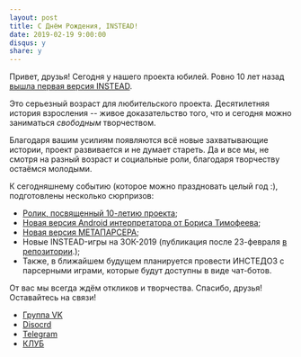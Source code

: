 ```yaml
---
layout: post
title: С Днём Рождения, INSTEAD!
date: 2019-02-19 9:00:00
disqus: y
share: y
---
```

Привет, друзья! Сегодня у нашего проекта юбилей. Ровно 10 лет назад [вышла первая версия INSTEAD](https://www.linux.org.ru/news/games/3518942).

Это серьезный возраст для любительского проекта. Десятилетняя история взросления -- живое доказательство того, что и сегодня можно заниматься _свободным_ творчеством.

Благодаря вашим усилиям появляются всё новые захватывающие истории, проект развивается и не думает стареть. Да и все мы, не смотря на разный возраст и социальные роли, благодаря творчеству остаёмся молодыми.

К сегодняшнему событию (которое можно праздновать целый год :), подготовлены несколько сюрпризов:

- [Ролик, посвященный 10-летию проекта](https://www.youtube.com/channel/UCEArD5lW8DyEHoG7DcS4pDw);
- [Новая версия Android интерпретатора от Бориса Тимофеева](https://play.google.com/store/apps/details?id=org.emunix.insteadlauncher);
- [Новая версия МЕТАПАРСЕРА](https://instead-hub.github.io/page/metaparser/);
- Новые INSTEAD-игры на ЗОК-2019 (публикация после 23-февраля [в репозитории](http://instead-games.ru).);
- Также, в ближайшем будущем планируется провести ИНСТЕДОЗ с парсерными играми, которые будут доступны в виде чат-ботов.

От вас мы всегда ждём откликов и творчества. Спасибо, друзья! Оставайтесь на связи!

- [Группа VK](https://vk.com/instead.club)
- [Disocrd](https://discordapp.com/invite/RHquRHm)
- [Telegram](http://t.me/insteadtalk)
- [КЛУБ](http://club.syscall.ru)
